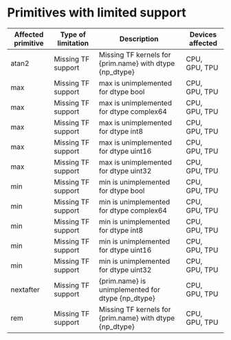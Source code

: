 # Primitives with limited support

| Affected primitive | Type of limitation | Description | Devices affected |
| --- | --- | --- | --- |
| atan2 | Missing TF support | Missing TF kernels for {prim.name} with dtype {np_dtype} | CPU, GPU, TPU |
| max | Missing TF support | max is unimplemented for dtype bool | CPU, GPU, TPU |
| max | Missing TF support | max is unimplemented for dtype complex64 | CPU, GPU, TPU |
| max | Missing TF support | max is unimplemented for dtype int8 | CPU, GPU, TPU |
| max | Missing TF support | max is unimplemented for dtype uint16 | CPU, GPU, TPU |
| max | Missing TF support | max is unimplemented for dtype uint32 | CPU, GPU, TPU |
| min | Missing TF support | min is unimplemented for dtype bool | CPU, GPU, TPU |
| min | Missing TF support | min is unimplemented for dtype complex64 | CPU, GPU, TPU |
| min | Missing TF support | min is unimplemented for dtype int8 | CPU, GPU, TPU |
| min | Missing TF support | min is unimplemented for dtype uint16 | CPU, GPU, TPU |
| min | Missing TF support | min is unimplemented for dtype uint32 | CPU, GPU, TPU |
| nextafter | Missing TF support | {prim.name} is unimplemented for dtype {np_dtype} | CPU, GPU, TPU |
| rem | Missing TF support | Missing TF kernels for {prim.name} with dtype {np_dtype} | CPU, GPU, TPU |